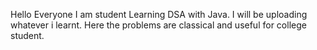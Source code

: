 Hello Everyone I am student Learning DSA with Java.
I will be uploading whatever i learnt.
Here the problems are classical and useful for college student. 
